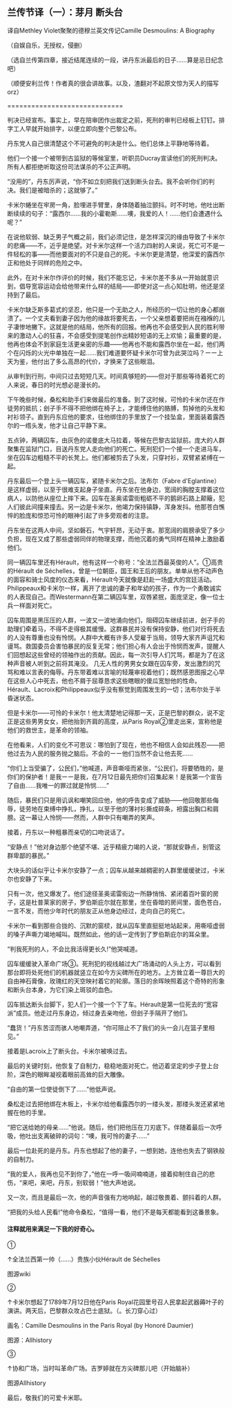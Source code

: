 ## 兰传节译（一）：芽月 断头台

译自Methley Violet聚聚的德穆兰英文传记Camille Desmoulins: A Biography

（自娱自乐，无授权，侵删）

（选自兰传第四章，接近结尾连续的一段，讲丹东派最后的日子……算是忌日纪念吧）

（顺便安利兰传！作者真的很会讲故事。以及，渣翻对不起原文惊为天人的描写orz）

=============================

判决已经宣布。事实上，早在陪审团作出裁定之前，死刑的审判已经板上钉钉。排字工人早就开始排字，以便立即向整个巴黎公布。

丹东党人自己很清楚这个不可避免的判决是什么。他们总体上平静地等待着。

他们一个接一个被带到古监狱的等候室里，听职员Ducray宣读他们的死刑判决。所有人都拒绝听取这份司法谋杀的不公正声明。

“没用的”，丹东厉声说，“你不如立刻把我们送到断头台去。我不会听你们的判决。我们是被暗杀的；这就够了。”

卡米尔蜷坐在牢房一角，脸埋进手臂里，身体随着抽泣颤抖。时不时地，他吐出断断续续的句子：“露西尔......我的小霍勒斯......噢，我爱的人！……他们会遭遇什么呢？”

在说他软弱、缺乏男子气概之前，我们必须记住，是怎样深沉的缘由导致了卡米尔的悲痛——不，近乎是绝望。对卡米尔这样一个活力四射的人来说，死亡可不是一件轻松的事——而他要面对的不只是自己的死。卡米尔更是清楚，他深爱的露西尔正和他处于同样的危险之中。

此外，在对卡米尔作评价的时候，我们不能忘记，卡米尔差不多从一开始就意识到，倡导宽容运动会给他带来什么样的结局——即使对这一点心知肚明，他还是坚持到了最后。

卡米尔缺乏斯多葛式的坚忍，他只是一个无助之人，所经历的一切让他的身心都崩溃了。一个丈夫看到妻子因为他的缘故将要死去，一个父亲想着要把尚在襁褓的儿子凄惨地撇下。这就是他的结局，他所有的回报。他再也不会感受到人民的胜利带来的激动人心的狂喜，不会感受到提笔创作出精妙短语的无上欢愉；最重要的是，他再也体会不到家庭生活更亲密的乐趣——他再也不能和露西尔坐在一起，他们两个在闪烁的火光中单独在一起……我们难道要怀疑卡米尔可曾为此哭泣吗？ーー上天为鉴，他付出了多么高昂的代价，才换来了这些眼泪。

从审判到行刑，中间只过去短短几天。时间真够短的——但对于那些等待着死亡的人来说，春日的时光想必是漫长的。

下午晚些时候，桑松和助手们来做最后的准备。到了这时候，可怜的卡米尔还在作徒劳的抵抗；刽子手不得不把他绑在椅子上，才能缚住他的胳膊，剪掉他的头发和衬衫领子。直到丹东应他的要求，往他绑住的手里放了一个挂坠盒，里面装着露西尔的一绺头发，他才让自己平静下来。

五点钟，两辆囚车，由灰色的诺曼底大马拉着，等候在巴黎古监狱前。庞大的人群聚集在监狱门口，目送丹东党人走向他们的死亡。死刑犯们一个接一个走进马车，坐在囚车边粗糙不平的长凳上。他们都被剪去了头发，只穿衬衫，双臂紧紧缚在一起。

丹东最后一个登上头一辆囚车，紧随卡米尔之后。法布尔（Fabre d'Eglantine）是这样虚弱，以至于很难支起身子坐直。丹东坐在他身边，宽阔的胸膛支撑着这位病人，以防他从座位上摔下来。囚车在圣奥诺雷街粗砺不平的鹅卵石路上颠簸，犯人们彼此间撞来撞去。另一边是卡米尔，他竭力保持镇静，浑身发抖。他那苍白憔悴的脸庞和惊恐可怜的眼神引起了许多旁观者的注意。

丹东坐在这两人中间，坚如磐石，气宇轩昂，无动于衷。那宽阔的肩膀承受了多少负担，现在又成了那些虚弱同伴的物理支撑，而他沉着的勇气同样在精神上激励着他们。

同一辆囚车里还有Hérault，他有这样一个称号：“全法兰西最英俊的人”。①高贵的Hérault de Séchelles，曾是一位朝臣，国王和王后的朋友。单单从他不动声色的面容和骑士风度的仪态来看，Hérault今天就像是赶赴一场盛大的宫廷活动。Philippeaux和卡米尔一样，离开了忠诚的妻子和年幼的孩子，作为一个勇敢诚实的人表现自己。而Westermann在第二辆囚车里，双唇紧抿，面庞坚定，像一位士兵一样面对死亡。

囚车周围是黑压压的人群，一波又一波地涌向他们，阻碍囚车继续前进，刽子手的助理们牵着马，不得不走得极其缓慢。这群暴民并没有保持安静，他们对行将死去的人没有尊重也没有怜悯。人群中大概有许多人受雇于当局，领导大家齐声诅咒和谩骂。救国委员会害怕暴民的反复无常；他们担心有人会出于怜悯而发声，提醒人们回想起这些曾经的领袖作出的贡献。因此，每一次引导人们咒骂，都是为了在这种声音被人听到之前将其淹没。
几无人性的男男女女跟在囚车旁，发出激烈的咒骂和难以言表的侮辱。丹东带着难以言喻的轻蔑审视着他们；既然感恩图报之心早在这些人心中死去，他也不屑于屈尊恳求这些瞎眼的傻瓜宽恕他的性命。Hérault、Lacroix和Philippeaux似乎没有察觉到周围发生的一切；法布尔处于半昏迷状态。

但是卡米尔——可怜的卡米尔！他太清楚地记得那一天，正是巴黎的群众，说不定正是这些男男女女，把他抬到齐肩的高度，从Paris Royal②里走出来，宣称他是他们的救世主，是革命的领袖。

在他看来，人们的变化不可思议：哪怕到了现在，他也不相信人会如此残忍——把他过去为人民的服务抛之脑后。不会的ーー他们当然不会让他去死……

“你们上当受骗了，公民们，”他喊道，声音嘶哑而紧张，“公民们，将要牺牲的，是你们的保护者！是我ーー是我，在7月12日最先把你们召集起来！是我第一个宣告了自由……我唯一的罪过就是怜悯……”

随后，暴民们只是用讥讽和嘲笑回应他，他的呼告变成了威胁——他回敬那些侮辱，徒劳地在束缚中挣扎，挣扎，以至于他的薄衬衫撕成碎条，袒露出胸口和肩膀。这一幕让人怜悯——然而，人群中只有嘲弄的笑声。

接着，丹东以一种粗暴而亲切的口吻说话了。

“安静点！”他对身边那个绝望不堪、近乎精疲力竭的人说，“那就安静点，别管这群卑鄙的暴民。”

大块头的话似乎让卡米尔安静了一点；囚车从越来越稠密的人群里缓缓驶过，卡米尔也安静了下来。

只有一次，他又爆发了。他们途径圣奥诺雷街边一所静悄悄、紧闭着百叶窗的房子，这是杜普莱家的房子，罗伯斯庇尔就在那里，坐在昏暗的房间里，面色苍白，一言不发，而他少年时代的朋友正从他身边经过，走向自己的死亡。

卡米尔一看到那些合拢的、沉默的窗棂，就从囚车里直挺挺地站起来，用嘶哑虚弱的嗓子声嘶力竭地喊叫。既然如此，他的话一定传到了罗伯斯庇尔的耳朵里。

“判我死刑的人，不会比我活得更长久!”他哭喊道。

囚车缓缓驶入革命广场③。死刑犯的视线越过大广场涌动的人头上方，可以看到那台即将处死他们的机器就竖立在如今方尖碑所在的地方。上方耸立着一尊巨大的自由神石膏像，玫瑰红的天空映衬着它的轮廓。落日的余晖映照着这个奇特的形象和断头台本身，为它们染上斑驳的血色。

囚车抵达断头台脚下，犯人们一个接一个下了车。Hérault是第一位死去的“宽容派”成员。他走过丹东身边，倾过身去亲吻他，但刽子手隔开了他们。

“蠢货！”丹东苦涩而骇人地嘲弄道，“你可阻止不了我们的头一会儿在篮子里相见。”

接着是Lacroix上了断头台。卡米尔被唤过去。

最后的关键时刻，他恢复了自制力，稳稳地面对死亡。他迈着坚定的步子登上台阶，深色的眼眸凝视着眼前高耸的巨大雕像。

“自由的第一位使徒倒下了......”他低声说。

桑松走过去把他绑在木板上，卡米尔给他看露西尔的一缕头发，那缕头发还紧紧地握在他的手里。

“把它送给她的母亲……”他说。随后，他们把他压在刀刃底下。伴随着最后一次呼吸，他吐出支离破碎的词句：“噢，我可怜的妻子......”

最后一位赴死的是丹东。丹东也想起了他的妻子，一想到她，连他也失去了钢铁般的自制力。

“我的爱人，我再也见不到你了，”他在一呼一吸间喃喃道，接着抑制住自己的悲伤，“来吧，来吧，丹东，别软弱！”他大声地说。

又一次，而且是最后一次，他的声音强有力地响起，越过敬畏着、颤抖着的人群。

“把我的头给人民看!”他命令桑松，“值得一看，他们不是每天都能看到这番景象。



#### 注释就用来满足一下我的好奇心。

①

↑全法兰西第一帅（……）贵族小伙Hérault de Séchelles

图源wiki
 
②

↑卡米尔想起了1789年7月12日他在Paris Royal花园里号召人民拿起武器薅叶子的演讲。两天后，巴黎群众攻占巴士底狱。（。长刀穿心过）

画名：Camille Desmoulins in the Paris Royal (by Honoré Daumier)

图源：Allhistory

 ③
 
 ↑协和广场，当时叫革命广场。吉罗婷就在方尖碑那儿吧（开始脑补）
 
图源Allhistory





最后，敬我们的可爱卡米耶。

 
